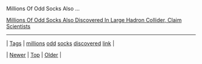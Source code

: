 <!--
title: Millions Of Odd Socks Also Discovered In Large Hadron Collider, Claim Scientists
date: 2020-06-28T15:27:00.146Z
tags: millions, odd, socks, discovered, link
-->


Millions Of Odd Socks Also ...

[Millions Of Odd Socks Also Discovered In Large Hadron Collider, Claim Scientists](http://waterfordwhispersnews.com/2012/07/05/millions-of-odd-socks-also-discovered-in-large-hadron-collider-claim-scientists/)

<!--BOTTOM-POST-NAVIGATION-->
---

| [Tags](tags.md) | [millions](tag-millions.md) [odd](tag-odd.md) [socks](tag-socks.md) [discovered](tag-discovered.md) [link](tag-link.md) |

| [Newer](154758427427.md) | [Top](index.md) | [Older](154820338064.md) |